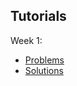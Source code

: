 ## Tutorials

Week 1: 
- [Problems](/tutorials/Week1/Tutorial1Questions.pdf)
- [Solutions](/tutorials/Week1/Tutorial1Solutions.pdf)
